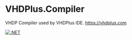 # VHDPlus.Compiler

VHDP Compiler used by VHDPlus IDE.
https://vhdplus.com

[![.NET](https://github.com/VHDPlus/VHDPlus.Compiler/actions/workflows/dotnet.yml/badge.svg)](https://github.com/VHDPlus/VHDPlus.Compiler/actions/workflows/dotnet.yml)
